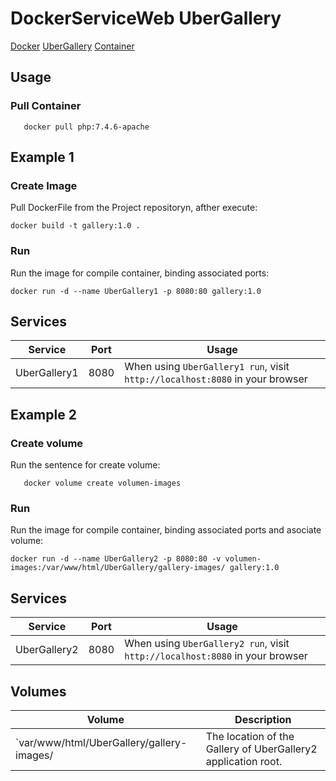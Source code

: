 # DockerServiceWeb UberGallery

[Docker](http://docker.com) 
[UberGallery](https://www.ubergallery.net/)
[Container](https://hub.docker.com/_/php?tab=tags)

## Usage
### Pull Container
    
       docker pull php:7.4.6-apache

## Example 1

### Create Image

Pull DockerFile from the Project repositoryn, afther execute:

    docker build -t gallery:1.0 .

### Run

Run the image for compile container, binding associated ports:

    docker run -d --name UberGallery1 -p 8080:80 gallery:1.0

## Services

Service     | Port | Usage
------------|------|------
UberGallery1| 8080 | When using `UberGallery1 run`, visit `http://localhost:8080` in your browser

## Example 2

### Create volume
Run the sentence for create volume:

       docker volume create volumen-images

### Run

Run the image for compile container, binding associated ports and asociate volume:

    docker run -d --name UberGallery2 -p 8080:80 -v volumen-images:/var/www/html/UberGallery/gallery-images/ gallery:1.0

## Services

Service     | Port | Usage
------------|------|------
UberGallery2| 8080 | When using `UberGallery2 run`, visit `http://localhost:8080` in your browser

## Volumes

Volume          | Description
----------------|-------------
`var/www/html/UberGallery/gallery-images/| The location of the Gallery of UberGallery2 application root.


